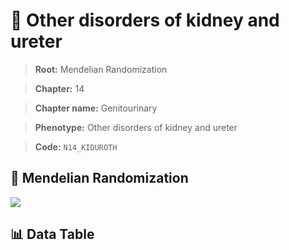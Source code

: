# 🧪 Other disorders of kidney and ureter

> **Root:** Mendelian Randomization

> **Chapter:** 14  

> **Chapter name:** Genitourinary

> **Phenotype:** Other disorders of kidney and ureter  

> **Code:** `N14_KIDUROTH`

## 🧬 Mendelian Randomization  

<img src="/MR/Figures/Forward/N14_KIDUROTH.png"/>

## 📊 Data Table

<CsvTableMRF src="/public/MR/Data/Forward/N14_KIDUROTH.csv"/>
